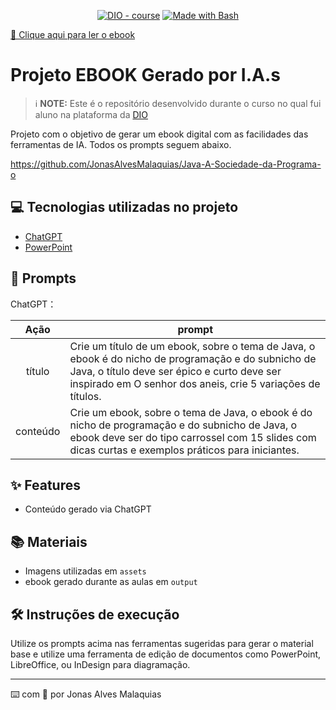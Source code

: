 <p align="center">
    
</p>

<p align="center">
<a href="https://dio.me/"><img src="https://img.shields.io/badge/DIO-Course-28DA77?logo=youtube" alt="DIO - course"></a>
<a href="https://www.gnu.org/software/bash/" title="Go to Bash homepage"><img src="https://img.shields.io/badge/Prompt-Project-blue?logo=gnu-bash&amp;logoColor=white" alt="Made with Bash"></a>
</p>

<p align="center">

</p>

[📕 Clique aqui para ler o ebook](https://github.com/JonasAlvesMalaquias/Java-A-Sociedade-da-Programa-o/blob/main/Java%20A%20Sociedade%20da%20Programa%C3%A7%C3%A3o.pdf)

# Projeto EBOOK Gerado por I.A.s

 > ℹ️ **NOTE:** Este é o repositório desenvolvido durante o curso no qual fui aluno na plataforma da [DIO](https://dio.me)

Projeto com o objetivo de gerar um ebook digital com as facilidades das ferramentas de IA. Todos os prompts seguem abaixo.

https://github.com/JonasAlvesMalaquias/Java-A-Sociedade-da-Programa-o

## 💻 Tecnologias utilizadas no projeto

- [ChatGPT](https://chat.openai.com/)
- [PowerPoint](https://www.microsoft.com/en/microsoft-365/powerpoint)

## 🧠 Prompts

ChatGPT：

|   Ação   | prompt                                                                                                                                                                                                                                                      |
| :------: | ----------------------------------------------------------------------------------------------------------------------------------------------------------------------------------------------------------------------------------------------------------- |
|  título  | Crie um título de um ebook, sobre o tema de Java, o ebook é do nicho de programação e do subnicho de Java, o título deve ser épico e curto deve ser inspirado em O senhor dos aneis, crie 5 variações de títulos.                                            |
| conteúdo | Crie um ebook, sobre o tema de Java, o ebook é do nicho de programação e do subnicho de Java, o ebook deve ser do tipo carrossel com 15 slides com dicas curtas e exemplos práticos para iniciantes.                                                          |

## ✨ Features

- Conteúdo gerado via ChatGPT

## 📚 Materiais

- Imagens utilizadas em `assets`
- ebook gerado durante as aulas em `output`

## 🛠️ Instruções de execução

Utilize os prompts acima nas ferramentas sugeridas para gerar o material base e utilize uma ferramenta de edição de documentos como PowerPoint, LibreOffice, ou InDesign para diagramação.

---

⌨️ com 💜 por Jonas Alves Malaquias
